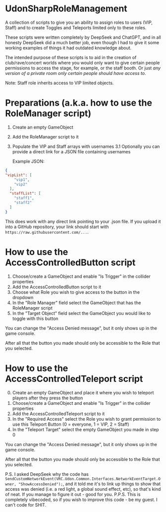 # UdonSharpRoleManagement
A collection of scripts to give you an ability to assign roles to users (VIP, Staff) and to create Toggles and Teleports limited only to these roles.

These scripts were written completely by DeepSeek and ChatGPT, and in all honesty DeepSeek did a much better job, even though I had to give it some working examples of things it had outdated knowledge about.

The intended purpose of these scripts is to aid in the creation of club/rave/concert worlds where you would only want to give certain people permissions to access the stage, for example, or the staff booth. Or just *any version of a private room only certain people should have access to*. 

Note: Staff role inherits access to VIP limited objects.

# Preparations (a.k.a. how to use the RoleManager script)
1. Create an empty GameObject
2. Add the RoleManager script to it
3. Populate the VIP and Staff arrays with usernames
3.1 Optionally you can provide a direct link for a JSON file containing usernames

   Example JSON:
```json
{
"vipList": [
    "vip1",
    "vip2"
  ],
  "staffList": [
    "staff1",
    "staff2"
  ]
}
```

This does work with any direct link pointing to your .json file.
If you upload it into a GitHub repository, your link should start with `https://raw.githubusercontent.com/...`.

# How to use the AccessControlledButton script
1. Choose/create a GameObject and enable "Is Trigger" in the collider properties
2. Add the AccessControlledButton script to it
3. Choose what Role you wish to give access to the button in the dropdown
4. In the "Role Manager" field select the GameObject that has the RoleManager script
5. In the "Target Object" field select the GameObject you would like to toggle with this button

You can change the "Access Denied message", but it only shows up in the game console.

After all that the button you made should only be accessible to the Role that you selected.

# How to use the AccessControlledTeleport script
0. Create an empty GameObject and place it where you wish to teleport players after they press the button
1. Choose/create a GameObject and enable "Is Trigger" in the collider properties
2. Add the AccessControlledTeleport script to it
3. In the "Required Access" select the Role you wish to grant permission to use this Teleport Button (0 = everyone, 1 = VIP, 2 = Staff)
4. In the "Teleport Target" select the empty GameObject you made in step 0

You can change the "Access Denied message", but it only shows up in the game console.

After all that the button you made should only be accessible to the Role that you selected.



P.S. I asked DeepSeek why the code has `SendCustomNetworkEvent(VRC.Udon.Common.Interfaces.NetworkEventTarget.Owner, "ShowAccessDenied");`, and it told me it's to link up things to show that access was denied (i.e. a red light, a global sound effect, etc), so that's kind of neat. If you manage to figure it out - good for you.
P.P.S. This is completely vibecoded, so if you wish to improve this code - be my guest. I can't code for SHIT.

